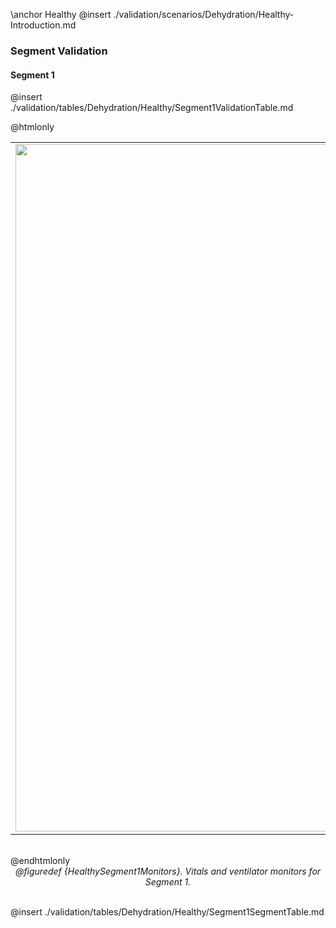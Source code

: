 \anchor Healthy
@insert ./validation/scenarios/Dehydration/Healthy-Introduction.md

### Segment Validation

#### Segment 1

@insert ./validation/tables/Dehydration/Healthy/Segment1ValidationTable.md

@htmlonly
<center>
<table border="0">
<tr>
    <td colspan="2"><a href="./plots/Dehydration/Healthy-vitals_monitor_1.jpg"><img src="./plots/Dehydration/Healthy-vitals_monitor_1.jpg" width="1100"></a></td>
</tr>
</table>
<br>
</center>
@endhtmlonly
<center>
<i>@figuredef {HealthySegment1Monitors}. Vitals and ventilator monitors for Segment 1.</i>
</center><br>

@insert ./validation/tables/Dehydration/Healthy/Segment1SegmentTable.md
